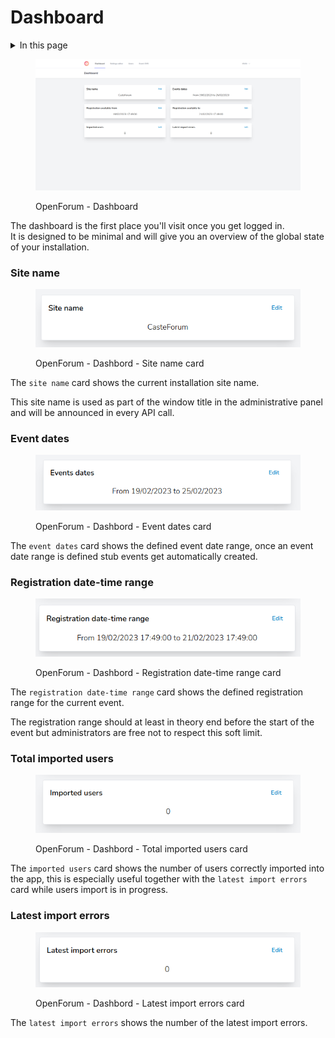 # Dashboard

<details>

<summary>In this page</summary>

[Site name](dashboard.md#site-name)

[Event dates](dashboard.md#event-dates)

[Registration date-time range](dashboard.md#registration-date-time-range)

[Total imported users](dashboard.md#total-imported-users)

[Latest import errors](dashboard.md#latest-import-errors)

</details>

<figure><img src="../.gitbook/assets/image (4) (1).png" alt=""><figcaption><p>OpenForum - Dashboard</p></figcaption></figure>

The dashboard is the first place you'll visit once you get logged in.\
It is designed to be minimal and will give you an overview of the global state of your installation.

### Site name

<figure><img src="../.gitbook/assets/image (3) (1).png" alt=""><figcaption><p>OpenForum - Dashbord - Site name card</p></figcaption></figure>

The `site name` card shows the current installation site name.

This site name is used as part of the window title in the administrative panel and will be announced in every API call.

### Event dates

<figure><img src="../.gitbook/assets/image (2) (1).png" alt=""><figcaption><p>OpenForum - Dashbord - Event dates card</p></figcaption></figure>

The `event dates` card shows the defined event date range, once an event date range is defined stub events get automatically created.

### Registration date-time range

<figure><img src="../.gitbook/assets/image.png" alt=""><figcaption><p>OpenForum - Dashbord - Registration date-time range card</p></figcaption></figure>

The `registration date-time range` card shows the defined registration range for the current event.

The registration range should at least in theory end before the start of the event but administrators are free not to respect this soft limit.

### Total imported users

<figure><img src="../.gitbook/assets/image (5) (1).png" alt=""><figcaption><p>OpenForum - Dashbord - Total imported users card</p></figcaption></figure>

The `imported users` card shows the number of users correctly imported into the app, this is especially useful together with the `latest import errors` card while users import is in progress.

### Latest import errors

<figure><img src="../.gitbook/assets/image (1).png" alt=""><figcaption><p>OpenForum - Dashbord - Latest import errors card</p></figcaption></figure>

The `latest import errors` shows the number of the latest import errors.
